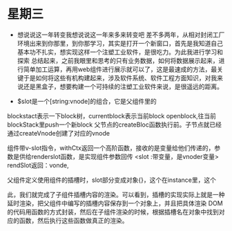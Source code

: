 # 星期三
 - 想说说这一年转变我想说说这一年来多来转变吧 
 差不多两年，从相对封闭工厂环境出来到你那里，到你那学习，其实是打开一个新窗口，首先是我知道自己基本功不扎实，想实现这样一个注塑工业软件，是很吃力。为此我进行学习和探索
 总结起来，之前我眼里和思考的只有业务数据，如何将数据展示起来，进行简单加工运算，再用web组件进行展示就可以了，这是最速成的方法，最关键于是如何将这些有机构建起来，涉及软件系统、软件工程方面知识，对我来说还是黑盒子，想要构建一个可持续的注塑工业软件来说，是很遥远的距离。
 
 - $slot是一个[string:vnode]的组合，它是父组件里的

blockstact表示一下block树，currentblock表示当前block
openblock,往当前blockStack里push一个新block
父节点的createBloc函数执行前。子节点就已经通过createVnode创建了对应的vnode


组件带v-slot指令，withCtx返回一个高阶函数，接收的是变量给他们传递的，参数是供给renderslot函数，是实现组件参数回传
<slot :带变量，是vnoder变量> rendSlot返回：vonde,

父组件定义使用组件的插槽时，slot部分变成对象{}，这个在instance里，这个

此，我们就完成了子组件插槽内容的渲染。可以看到，插槽的实现实际上就是一种延时渲染，把父组件中编写的插槽内容保存到一个对象上，并且把具体渲染 DOM 的代码用函数的方式封装，然后在子组件渲染的时候，根据插槽名在对象中找到对应的函数，然后执行这些函数做真正的渲染。